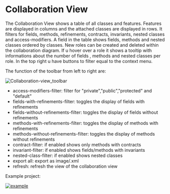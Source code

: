 # Collaboration View
The Collaboration View shows a table of all classes and features. Features are displayed in columns and the attached classes are displayed in rows. It filters for fields, methods, refinements, contracts, invariants, nested classes and access-modifiers. A field in the table shows fields, methods and nested classes ordered by classes. New roles can be created and deleted within the collaboration diagram. If u hover over a role it shows a tooltip with informations about the number of fields , methods and nested classes per role. In the top right u have buttons to filter equal to the context menu. 

The function of the toolbar from left to right are: 

![Collaboration-view_toolbar](http://i.imgur.com/A7RW810.jpg)
* access-modifiers-filter: filter for "private","public","protected" and "default"
* fields-with-refinements-filter: toggles the display of fields with refinements
* fields-without-refinements-filter: toggles the display of fields without refinements
* methods-with-refinements-filter: toggles the display of methods with refinements
* methods-without-refinements-filter: toggles the display of methods without refinements
* contract-filter: if enabled shows only methods with contracts
* invariant-filter: if enabled shows fields/methods with invariants
* nested-class-filter: if enabled shows nested classes
* export all: export as image/.xml
* refresh: refresh the view of the collaboration view

Example project:

[![example](http://i.imgur.com/8QlLX4Am.jpg)](http://imgur.com/8QlLX4A)